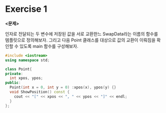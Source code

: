 # Exercise 1

**<문제>**

인자로 전달되는 두 변수에 저장된 값을 서로 교환한느 SwapData라는 이름의 함수를 템플릿으로 정의해보자. 그리고 다음 Point 클래스를 대상으로 값의 교환이 이뤄짐을 확인할 수 있도록 main 함수를 구성해보자.


```cpp
#include <iostream>
using namespace std;

class Point{
private:
  int xpos, ypos;
public:
  Point(int x = 0, int y = 0) :xpos(x), ypos(y) {}
  void ShowPosition() const {
    cout << "[" << xpos << ", " << ypos << "]" << endl;
  }
};
```

